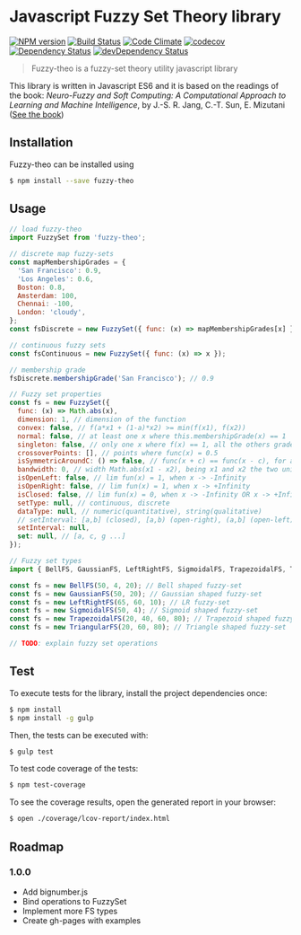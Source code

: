 # Javascript Fuzzy Set Theory library

[![NPM version](https://img.shields.io/npm/v/fuzzy-theo.svg)](https://www.npmjs.com/package/fuzzy-theo)
[![Build Status](https://travis-ci.org/leoaretakis/fuzzy-theo.svg?branch=master)](https://travis-ci.org/leoaretakis/fuzzy-theo)
[![Code Climate](https://codeclimate.com/github/leoaretakis/fuzzy-theo/badges/gpa.svg)](https://codeclimate.com/github/leoaretakis/fuzzy-theo)
[![codecov](https://codecov.io/github/leoaretakis/fuzzy-theo/coverage.svg)](https://codecov.io/gh/leoaretakis/fuzzy-theo)
[![Dependency Status](https://david-dm.org/leoaretakis/fuzzy-theo.svg)](https://david-dm.org/leoaretakis/fuzzy-theo)
[![devDependency Status](https://david-dm.org/leoaretakis/fuzzy-theo/dev-status.svg)](https://david-dm.org/leoaretakis/fuzzy-theo#info=devDependencies)

> Fuzzy-theo is a fuzzy-set theory utility javascript library

This library is written in Javascript ES6 and it is based on the readings of the book: _Neuro-Fuzzy and Soft Computing: A Computational Approach to Learning and Machine Intelligence_, by J.-S. R. Jang, C.-T. Sun, E. Mizutani ([See the book](http://www.amazon.com/Neuro-Fuzzy-Soft-Computing-Computational-Intelligence/dp/0132610663))

## Installation

Fuzzy-theo can be installed using

```sh
$ npm install --save fuzzy-theo
```

## Usage

```js
// load fuzzy-theo
import FuzzySet from 'fuzzy-theo';

// discrete map fuzzy-sets
const mapMembershipGrades = {
  'San Francisco': 0.9,
  'Los Angeles': 0.6,
  Boston: 0.8,
  Amsterdam: 100,
  Chennai: -100,
  London: 'cloudy',
};
const fsDiscrete = new FuzzySet({ func: (x) => mapMembershipGrades[x] });

// continuous fuzzy sets
const fsContinuous = new FuzzySet({ func: (x) => x });

// membership grade
fsDiscrete.membershipGrade('San Francisco'); // 0.9

// Fuzzy set properties
const fs = new FuzzySet({
  func: (x) => Math.abs(x),
  dimension: 1, // dimension of the function
  convex: false, // f(a*x1 + (1-a)*x2) >= min(f(x1), f(x2))
  normal: false, // at least one x where this.membershipGrade(x) == 1
  singleton: false, // only one x where f(x) == 1, all the others grades are 0,
  crossoverPoints: [], // points where func(x) = 0.5
  isSymmetricAroundC: () => false, // func(x + c) == func(x - c), for all x
  bandwidth: 0, // width Math.abs(x1 - x2), being x1 and x2 the two unique crossover points
  isOpenLeft: false, // lim fun(x) = 1, when x -> -Infinity
  isOpenRight: false, // lim fun(x) = 1, when x -> +Infinity
  isClosed: false, // lim fun(x) = 0, when x -> -Infinity OR x -> +Infinity
  setType: null, // continuous, discrete
  dataType: null, // numeric(quantitative), string(qualitative)
  // setInterval: [a,b] (closed), [a,b) (open-right), (a,b] (open-left), (a,b) (open)
  setInterval: null,
  set: null, // [a, c, g ...]
});

// Fuzzy set types
import { BellFS, GaussianFS, LeftRightFS, SigmoidalFS, TrapezoidalFS, TriangularFS } from 'fuzzy-theo';

const fs = new BellFS(50, 4, 20); // Bell shaped fuzzy-set
const fs = new GaussianFS(50, 20); // Gaussian shaped fuzzy-set
const fs = new LeftRightFS(65, 60, 10); // LR fuzzy-set
const fs = new SigmoidalFS(50, 4); // Sigmoid shaped fuzzy-set
const fs = new TrapezoidalFS(20, 40, 60, 80); // Trapezoid shaped fuzzy-set
const fs = new TriangularFS(20, 60, 80); // Triangle shaped fuzzy-set

// TODO: explain fuzzy set operations

```

## Test

To execute tests for the library, install the project dependencies once:

```sh
$ npm install
$ npm install -g gulp
```

Then, the tests can be executed with:

```sh
$ gulp test
```

To test code coverage of the tests:

```sh
$ npm test-coverage
```

To see the coverage results, open the generated report in your browser:

```sh
$ open ./coverage/lcov-report/index.html
```


## Roadmap


### 1.0.0

* Add bignumber.js
* Bind operations to FuzzySet
* Implement more FS types
* Create gh-pages with examples
